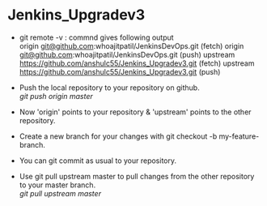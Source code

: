 # Jenkins_Upgradev3

* git remote -v : commnd gives following output\
origin  git@github.com:whoajitpatil/JenkinsDevOps.git (fetch)
origin  git@github.com:whoajitpatil/JenkinsDevOps.git (push)
upstream        https://github.com/anshulc55/Jenkins_Upgradev3.git (fetch)
upstream        https://github.com/anshulc55/Jenkins_Upgradev3.git (push)


* Push the local repository to your repository on github.\
*git push origin master*

* Now 'origin' points to your repository & 'upstream' points to the other repository.

* Create a new branch for your changes with git checkout -b my-feature-branch.

* You can git commit as usual to your repository.

* Use git pull upstream master to pull changes from the other repository to your master branch.\
*git pull upstream master*
